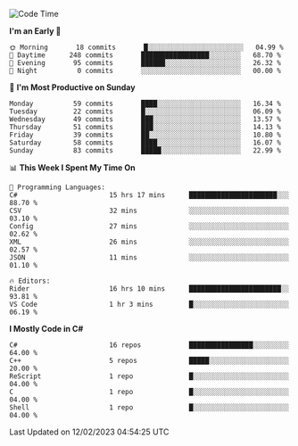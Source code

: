 <!--START_SECTION:waka-->
![Code Time](http://img.shields.io/badge/Code%20Time-925%20hrs%2042%20mins-blue)

**I'm an Early 🐤** 

```text
🌞 Morning       18 commits       █░░░░░░░░░░░░░░░░░░░░░░░░   04.99 % 
🌆 Daytime      248 commits       █████████████████░░░░░░░░   68.70 % 
🌃 Evening       95 commits       ██████░░░░░░░░░░░░░░░░░░░   26.32 % 
🌙 Night          0 commits       ░░░░░░░░░░░░░░░░░░░░░░░░░   00.00 % 

```
📅 **I'm Most Productive on Sunday** 

```text
Monday          59 commits       ████░░░░░░░░░░░░░░░░░░░░░   16.34 % 
Tuesday         22 commits       █░░░░░░░░░░░░░░░░░░░░░░░░   06.09 % 
Wednesday       49 commits       ███░░░░░░░░░░░░░░░░░░░░░░   13.57 % 
Thursday        51 commits       ███░░░░░░░░░░░░░░░░░░░░░░   14.13 % 
Friday          39 commits       ██░░░░░░░░░░░░░░░░░░░░░░░   10.80 % 
Saturday        58 commits       ████░░░░░░░░░░░░░░░░░░░░░   16.07 % 
Sunday          83 commits       █████░░░░░░░░░░░░░░░░░░░░   22.99 % 

```


📊 **This Week I Spent My Time On** 

```text
💬 Programming Languages: 
C#                       15 hrs 17 mins      ██████████████████████░░░   88.70 % 
CSV                      32 mins             ░░░░░░░░░░░░░░░░░░░░░░░░░   03.10 % 
Config                   27 mins             ░░░░░░░░░░░░░░░░░░░░░░░░░   02.62 % 
XML                      26 mins             ░░░░░░░░░░░░░░░░░░░░░░░░░   02.57 % 
JSON                     11 mins             ░░░░░░░░░░░░░░░░░░░░░░░░░   01.10 % 

🔥 Editors: 
Rider                    16 hrs 10 mins      ███████████████████████░░   93.81 % 
VS Code                  1 hr 3 mins         █░░░░░░░░░░░░░░░░░░░░░░░░   06.19 % 

```

**I Mostly Code in C#** 

```text
C#                       16 repos            ████████████████░░░░░░░░░   64.00 % 
C++                      5 repos             █████░░░░░░░░░░░░░░░░░░░░   20.00 % 
ReScript                 1 repo              █░░░░░░░░░░░░░░░░░░░░░░░░   04.00 % 
C                        1 repo              █░░░░░░░░░░░░░░░░░░░░░░░░   04.00 % 
Shell                    1 repo              █░░░░░░░░░░░░░░░░░░░░░░░░   04.00 % 

```



 Last Updated on 12/02/2023 04:54:25 UTC
<!--END_SECTION:waka-->
